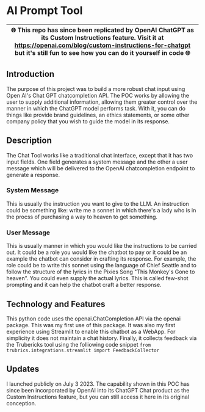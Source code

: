 # AI Prompt Tool   

| 🌐 This repo has since been replicated by OpenAI ChatGPT as its Custom Instructions feature. Visit it at https://openai.com/blog/custom-instructions-for-chatgpt but it's still fun to see how you can do it yourself in code 🌐 |
| --- |

## Introduction  
The purpose of this project was to build a more robust chat input using Open AI's Chat GPT chatcompletion API. The POC works by allowing the user to supply additional information, allowing them greater control over the manner in which the ChatGPT model performs task. With it, you can do things like provide brand guidelines, an ethics statements, or some other company policy that you wish to guide the model in its response.  

## Description
The Chat Tool works like a traditional chat interface, except that it has two input fields. One field generates a system message and the other a user message which will be delivered to the OpenAI chatcompletion endpoint to generate a response.

### System Message  
This is usually the instruction you want to give to the LLM. An instruction could be something like: write me a sonnet in which there's a lady who is in the procss of purchasing a way to heaven to get something. 

### User Message  
This is usually manner in which you would like the instructions to be carried out. It could be a role you would like the chatbot to pay or it could be an example the chatbot can consider in crafting its response. For example, the role could be to write this sonnet using the language of Chief Seattle and to follow the structure of the lyrics in the Pixies Song "This Monkey's Gone to heaven". You could even supply the actual lyrics. This is called few-shot prompting and it can help the chatbot craft a better response.

## Technology and Features  
This python code uses the openai.ChatCompletion API via the openai package. This was my first use of this package.
It was also my first experience using Streamlit to enable this chatbot as a WebApp. For simplicity it does not maintain a chat history.
Finally, it collects feedback via the Trubericks tool using the folliowing code snippet
```from trubrics.integrations.streamlit import FeedbackCollector```


## Updates  
I launched publicly on July 3 2023. The capability shown in this POC has since been incorporated by OpenAI into its ChatGPT Chat product as the Custom Instructions feature, but you can still access it here in its original conception. 

